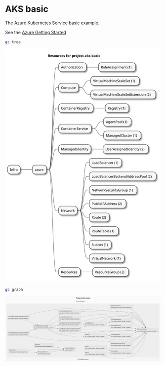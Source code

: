 # AKS basic

The Azure Kubernetes Service basic example.

See the [Azure Getting Started](https://www.grucloud.com/docs/azure/AzureGettingStarted)

```sh
gc tree
```

![resources-mindmap](./artifacts/resources-mindmap.svg)

```sh
gc graph
```

![diagram-target.svg](./artifacts/diagram-target.svg)
